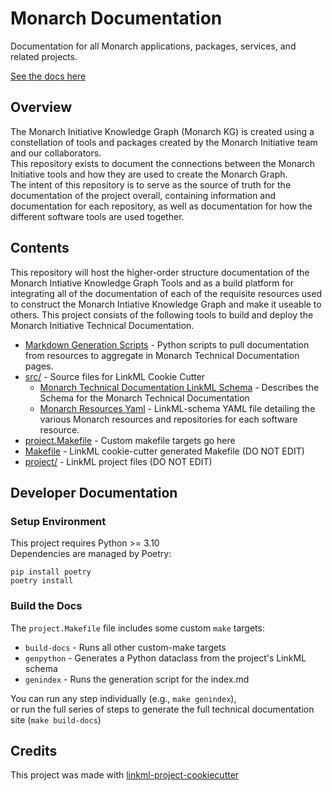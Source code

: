 # Monarch Documentation

Documentation for all Monarch applications, packages, services, and related projects.

[See the docs here](https://monarch-initiative.github.io/monarch-documentation/)


## Overview

The Monarch Initiative Knowledge Graph (Monarch KG) is created using a constellation of tools and packages created by the Monarch Initiative team and our collaborators.  
This repository exists to document the connections between the Monarch Initiative tools and how they are used to create the Monarch Graph.  
The intent of this repository is to serve as the source of truth for the documentation of the project overall, containing information and documentation for each repository, as well as documentation for how the different software tools are used together.


## Contents

This repository will host the higher-order structure documentation of the Monarch Intiative Knowledge Graph Tools and as a build platform for integrating all of the documentation of each of the requisite resources used to construct the Monarch Intiative Knowledge Graph and make it useable to others. This project consists of the following tools to build and deploy the Monarch Initiative Technical Documentation.

- [Markdown Generation Scripts](scripts/) - Python scripts to pull documentation from resources to aggregate in Monarch Technical Documentation pages.
- [src/](src/) - Source files for LinkML Cookie Cutter
    - [Monarch Technical Documentation LinkML Schema](src/monarch_technical_documentation/schema/monarch_technical_documentation.yaml) - Describes the Schema for the Monarch Technical Documentation
    - [Monarch Resources Yaml](src/data/resources.yaml) - LinkML-schema YAML file detailing the various Monarch resources and repositories for each software resource.
- [project.Makefile](project.Makefile) - Custom makefile targets go here
- [Makefile](Makefile) - LinkML cookie-cutter generated Makefile (DO NOT EDIT) 
- [project/](project/) - LinkML project files (DO NOT EDIT)


## Developer Documentation

### Setup Environment
 
This project requires Python >= 3.10  
Dependencies are managed by Poetry:
```
pip install poetry
poetry install
```

### Build the Docs

The `project.Makefile` file includes some custom `make` targets: 
- `build-docs` - Runs all other custom-make targets
- `genpython` - Generates a Python dataclass from the project's LinkML schema
- `genindex` - Runs the generation script for the index.md

You can run any step individually (e.g., `make genindex`),  
or run the full series of steps to generate the full technical documentation site (`make build-docs`)


## Credits

This project was made with [linkml-project-cookiecutter](https://github.com/linkml/linkml-project-cookiecutter)


